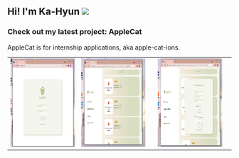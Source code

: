 
## Hi!  I'm Ka-Hyun <img src="https://raw.githubusercontent.com/iampavangandhi/iampavangandhi/master/gifs/Hi.gif" width="30px"></h2>

<h3> Check out my latest project: AppleCat </h3>
<p> AppleCat is for internship applications, aka apple-cat-ions. </p>
<table>
<tr>
<td><img src = "login.png" height = "200" width="250"></td>
<td><img src = "apple.png" height = "200" width="250"><td>
<td><img src = "newapple.png" height = "200" width="250"><td>
</tr>
</table>
